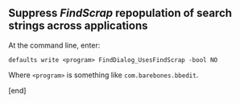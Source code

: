 ## Suppress _FindScrap_ repopulation of search strings across applications

At the command line, enter:

    defaults write <program> FindDialog_UsesFindScrap -bool NO

Where `<program>` is something like `com.barebones.bbedit`.

[end]
